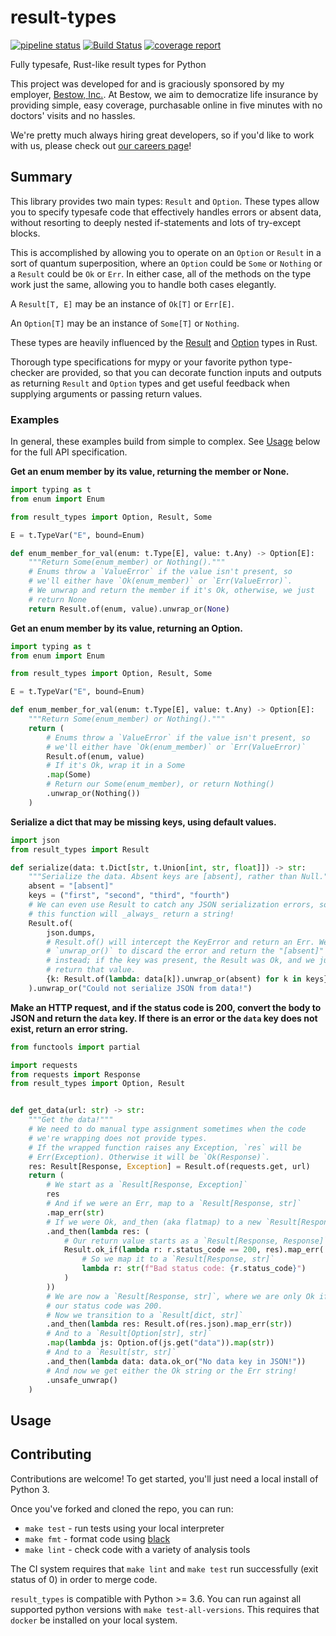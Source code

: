 # result-types

[![pipeline status](https://gitlab.com/mplanchard/result-types/badges/master/pipeline.svg)](https://gitlab.com/mplanchard/result-types/commits/master)
[![Build Status](https://dev.azure.com/msplanchard/result-types/_apis/build/status/mplanchard.result-types?branchName=master)](https://dev.azure.com/msplanchard/result-types/_build/latest?definitionId=2&branchName=master)
[![coverage report](https://gitlab.com/mplanchard/result-types/badges/master/coverage.svg)](https://gitlab.com/mplanchard/result-types/commits/master)

Fully typesafe, Rust-like result types for Python

This project was developed for and is graciously sponsored by my employer,
[Bestow, Inc.](https://hellobestow.com/). At Bestow, we aim to democratize life
insurance by providing simple, easy coverage, purchasable online in five minutes
with no doctors' visits and no hassles.

We're pretty much always hiring great developers, so if you'd like to work
with us, please check out [our careers page](https://hellobestow.com/careers/)!

## Summary

This library provides two main types: `Result` and `Option`. These types
allow you to specify typesafe code that effectively handles errors or
absent data, without resorting to deeply nested if-statements and lots
of try-except blocks.

This is accomplished by allowing you to operate on an `Option` or `Result`
in a sort of quantum superposition, where an `Option` could be `Some` or
`Nothing` or a `Result` could be `Ok` or `Err`. In either case, all of the
methods on the type work just the same, allowing you to handle both cases
elegantly.

A `Result[T, E]` may be an instance of `Ok[T]` or `Err[E]`.

An `Option[T]` may be an instance of `Some[T]` or `Nothing`.

These types are heavily influenced by the [Result][rust-result] and
[Option][rust-option] types in Rust.

Thorough type specifications for mypy or your favorite python type-checker
are provided, so that you can decorate function inputs and outputs as
returning `Result` and `Option` types and get useful feedback when supplying
arguments or passing return values.

### Examples

In general, these examples build from simple to complex. See [Usage](#usage)
below for the full API specification.

**Get an enum member by its value, returning the member or None.**

```py
import typing as t
from enum import Enum

from result_types import Option, Result, Some

E = t.TypeVar("E", bound=Enum)

def enum_member_for_val(enum: t.Type[E], value: t.Any) -> Option[E]:
    """Return Some(enum_member) or Nothing()."""
    # Enums throw a `ValueError` if the value isn't present, so
    # we'll either have `Ok(enum_member)` or `Err(ValueError)`.
    # We unwrap and return the member if it's Ok, otherwise, we just
    # return None
    return Result.of(enum, value).unwrap_or(None)
```

**Get an enum member by its value, returning an Option.**

```py
import typing as t
from enum import Enum

from result_types import Option, Result, Some

E = t.TypeVar("E", bound=Enum)

def enum_member_for_val(enum: t.Type[E], value: t.Any) -> Option[E]:
    """Return Some(enum_member) or Nothing()."""
    return (
        # Enums throw a `ValueError` if the value isn't present, so
        # we'll either have `Ok(enum_member)` or `Err(ValueError)`
        Result.of(enum, value)
        # If it's Ok, wrap it in a Some
        .map(Some)
        # Return our Some(enum_member), or return Nothing()
        .unwrap_or(Nothing())
    )
```

**Serialize a dict that may be missing keys, using default values.**

```py
import json
from result_types import Result

def serialize(data: t.Dict[str, t.Union[int, str, float]]) -> str:
    """Serialize the data. Absent keys are [absent], rather than Null."""
    absent = "[absent]"
    keys = ("first", "second", "third", "fourth")
    # We can even use Result to catch any JSON serialization errors, so that
    # this function will _always_ return a string!
    Result.of(
        json.dumps,
        # Result.of() will intercept the KeyError and return an Err. We use
        # `unwrap_or()` to discard the error and return the "[absent]" string
        # instead; if the key was present, the Result was Ok, and we just
        # return that value.
        {k: Result.of(lambda: data[k]).unwrap_or(absent) for k in keys}
    ).unwrap_or("Could not serialize JSON from data!")
```

**Make an HTTP request, and if the status code is 200, convert the body
to JSON and return the `data` key. If there is an error or the `data`
key does not exist, return an error string.**

```py
from functools import partial

import requests
from requests import Response
from result_types import Option, Result


def get_data(url: str) -> str:
    """Get the data!"""
    # We need to do manual type assignment sometimes when the code
    # we're wrapping does not provide types.
    # If the wrapped function raises any Exception, `res` will be
    # Err(Exception). Otherwise it will be `Ok(Response)`.
    res: Result[Response, Exception] = Result.of(requests.get, url)
    return (
        # We start as a `Result[Response, Exception]`
        res
        # And if we were an Err, map to a `Result[Response, str]`
        .map_err(str)
        # If we were Ok, and_then (aka flatmap) to a new `Result[Response, str]`
        .and_then(lambda res: (
            # Our return value starts as a `Result[Response, Response]`
            Result.ok_if(lambda r: r.status_code == 200, res).map_err(
                # So we map it to a `Result[Response, str]`
                lambda r: str(f"Bad status code: {r.status_code}")
            )
        ))
        # We are now a `Result[Response, str]`, where we are only Ok if
        # our status code was 200.
        # Now we transition to a `Result[dict, str]`
        .and_then(lambda res: Result.of(res.json).map_err(str))
        # And to a `Result[Option[str], str]`
        .map(lambda js: Option.of(js.get("data")).map(str))
        # And to a `Result[str, str]`
        .and_then(lambda data: data.ok_or("No data key in JSON!"))
        # And now we get either the Ok string or the Err string!
        .unsafe_unwrap()
    )
```

## Usage


## Contributing

Contributions are welcome! To get started, you'll just need a local install
of Python 3.

Once you've forked and cloned the repo, you can run:

* `make test` - run tests using your local interpreter
* `make fmt` - format code using [black](https://github.com/python/black)
* `make lint` - check code with a variety of analysis tools

The CI system requires that `make lint` and `make test` run successfully
(exit status of 0) in order to merge code.

`result_types` is compatible with Python >= 3.6. You can run against
all supported python versions with `make test-all-versions`. This requires
that `docker` be installed on your local system.

[rust-result]: (https://doc.rust-lang.org/std/result/)
[rust-option]: (https://doc.rust-lang.org/std/option/)
